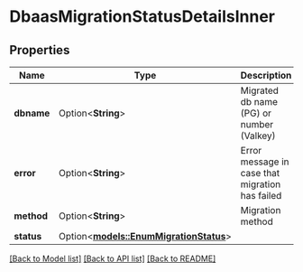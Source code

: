 # DbaasMigrationStatusDetailsInner

## Properties

Name | Type | Description | Notes
------------ | ------------- | ------------- | -------------
**dbname** | Option<**String**> | Migrated db name (PG) or number (Valkey) | [optional]
**error** | Option<**String**> | Error message in case that migration has failed | [optional]
**method** | Option<**String**> | Migration method | [optional]
**status** | Option<[**models::EnumMigrationStatus**](enum-migration-status.md)> |  | [optional]

[[Back to Model list]](../README.md#documentation-for-models) [[Back to API list]](../README.md#documentation-for-api-endpoints) [[Back to README]](../README.md)


